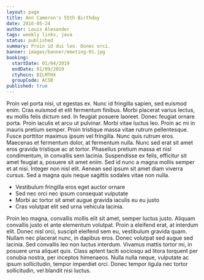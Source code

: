 ```yaml
---
layout: page
title: Ann Cameron's 55th Birthday
date: 2016-05-24
author: Louis Alexander
tags: weekly links, java
status: published
summary: Proin id dui leo. Donec orci.
banner: images/banner/meeting-01.jpg
booking:
  startDate: 01/04/2019
  endDate: 01/09/2019
  ctyhocn: BILMTHX
  groupCode: AC5B
published: true
---
```

Proin vel porta nisi, ut egestas ex. Nunc id fringilla sapien, sed euismod enim. Cras euismod et elit fermentum finibus. Morbi placerat varius lectus, eu mollis felis dictum sed. In feugiat posuere laoreet. Donec feugiat ornare porta. Proin iaculis et arcu ut pulvinar. Morbi vitae luctus leo.
Proin ac mi in mauris pretium semper. Proin tristique massa vitae rutrum pellentesque. Fusce porttitor maximus ipsum vel fringilla. Nunc quis rutrum eros. Maecenas et fermentum dolor, at fermentum nulla. Nunc sed erat sit amet eros gravida tristique ac at tortor. Phasellus pretium massa et nisl condimentum, in convallis sem lacinia. Suspendisse ex felis, efficitur sit amet feugiat a, posuere sit amet enim. Sed id nunc a magna mollis semper et at nisi. Integer non nisl elit. Aenean sed ipsum sit amet diam viverra cursus. Sed a magna quis neque sagittis sodales vitae non nulla.

* Vestibulum fringilla eros eget auctor ornare
* Sed nec orci nec ipsum consequat vulputate
* Morbi ac tortor sit amet augue gravida iaculis eu eu justo
* Cras volutpat elit sed urna vehicula lacinia.

Proin leo magna, convallis mollis elit sit amet, semper luctus justo. Aliquam convallis justo et ante elementum volutpat. Proin a eleifend erat, at interdum elit. Donec nisl orci, suscipit eleifend sem eu, vestibulum gravida quam. Nullam nec placerat nunc, in dapibus eros. Donec volutpat sed augue sed lacinia. Sed convallis leo non luctus interdum. Vivamus mattis tortor mi, in posuere urna aliquet quis. Class aptent taciti sociosqu ad litora torquent per conubia nostra, per inceptos himenaeos. Nulla nulla neque, vulputate ac ipsum sollicitudin, tempor imperdiet orci. Donec tempor ligula nec tortor sollicitudin, vel blandit nisi luctus.
